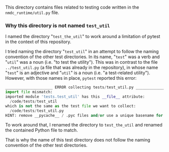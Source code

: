 This directory contains files related to testing code written in the `nmdc_runtime/util.py` file.

### Why this directory is not named `test_util`

I named the directory "`test_the_util`" to work around a limitation of pytest in the context of this repository.

I tried naming the directory "`test_util`" in an attempt to follow the naming convention of the other test directories.
In its name, "`test`" was a verb and "`util`" was a noun (i.e. "to test the utility"). This was in contrast to the file 
`../test_util.py` (a file that was already in the repository), in whose name "`test`" is an adjective and "`util`" is a
noun (i.e. "a test-related utility"). However, with those names in place, `pytest` reported this error:

```py
_____________________ ERROR collecting tests/test_util.py ______________________
import file mismatch:
imported module 'tests.test_util' has this __file__ attribute:
  /code/tests/test_util
which is not the same as the test file we want to collect:
  /code/tests/test_util.py
HINT: remove __pycache__ / .pyc files and/or use a unique basename for your test file modules
```

To work around that, I renamed the directory to `test_the_util` and renamed the contained Python file to match.

That is why the name of this test directory does not follow the naming convention
of the other test directories.
